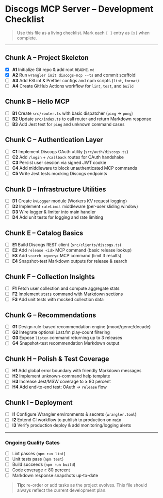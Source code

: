 # Discogs MCP Server – Development Checklist

> Use this file as a living checklist. Mark each `[ ]` entry as `[x]` when complete.

---

## Chunk A – Project Skeleton

- [x] **A1** Initialize Git repo & add root `README.md`
- [x] **A2** Run `wrangler init discogs-mcp --ts` and commit scaffold
- [ ] **A3** Add ESLint & Prettier configs and npm scripts (`lint`, `format`)
- [ ] **A4** Create GitHub Actions workflow for `lint`, `test`, and `build`

## Chunk B – Hello MCP

- [ ] **B1** Create `src/router.ts` with basic dispatcher (`ping` → `pong`)
- [ ] **B2** Update `src/index.ts` to call router and return Markdown response
- [ ] **B3** Add Jest test for `ping` and unknown command cases

## Chunk C – Authentication Layer

- [ ] **C1** Implement Discogs OAuth utility (`src/auth/discogs.ts`)
- [ ] **C2** Add `/login` + `/callback` routes for OAuth handshake
- [ ] **C3** Persist user session via signed JWT cookie
- [ ] **C4** Add middleware to block unauthenticated MCP commands
- [ ] **C5** Write Jest tests mocking Discogs endpoints

## Chunk D – Infrastructure Utilities

- [ ] **D1** Create `kvLogger` module (Workers KV request logging)
- [ ] **D2** Implement `rateLimit` middleware (per-user sliding window)
- [ ] **D3** Wire logger & limiter into main handler
- [ ] **D4** Add unit tests for logging and rate limiting

## Chunk E – Catalog Basics

- [ ] **E1** Build Discogs REST client (`src/clients/discogs.ts`)
- [ ] **E2** Add `release <id>` MCP command (basic release lookup)
- [ ] **E3** Add `search <query>` MCP command (limit 3 results)
- [ ] **E4** Snapshot-test Markdown outputs for release & search

## Chunk F – Collection Insights

- [ ] **F1** Fetch user collection and compute aggregate stats
- [ ] **F2** Implement `stats` command with Markdown sections
- [ ] **F3** Add unit tests with mocked collection data

## Chunk G – Recommendations

- [ ] **G1** Design rule-based recommendation engine (mood/genre/decade)
- [ ] **G2** Integrate optional Last.fm play-count filtering
- [ ] **G3** Expose `listen` command returning up to 3 releases
- [ ] **G4** Snapshot-test recommendation Markdown output

## Chunk H – Polish & Test Coverage

- [ ] **H1** Add global error boundary with friendly Markdown messages
- [ ] **H2** Implement unknown-command help template
- [ ] **H3** Increase Jest/MSW coverage to ≥ 80 percent
- [ ] **H4** Add end-to-end test: OAuth → `release` flow

## Chunk I – Deployment

- [ ] **I1** Configure Wrangler environments & secrets (`wrangler.toml`)
- [ ] **I2** Extend CI workflow to publish to production on `main`
- [ ] **I3** Verify production deploy & add monitoring/logging alerts

---

### Ongoing Quality Gates

- [ ] Lint passes (`npm run lint`)
- [ ] Unit tests pass (`npm test`)
- [ ] Build succeeds (`npm run build`)
- [ ] Code coverage ≥ 80 percent
- [ ] Markdown response snapshots up-to-date

> **Tip:** re-order or add tasks as the project evolves. This file should always reflect the current development plan.
